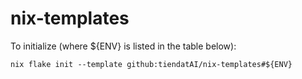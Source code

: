# nix-templates
To initialize (where ${ENV} is listed in the table below):

```shell
nix flake init --template github:tiendatAI/nix-templates#${ENV}
```


